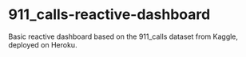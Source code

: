 # 911_calls-reactive-dashboard
Basic reactive dashboard based on the 911_calls dataset from Kaggle, deployed on Heroku.
